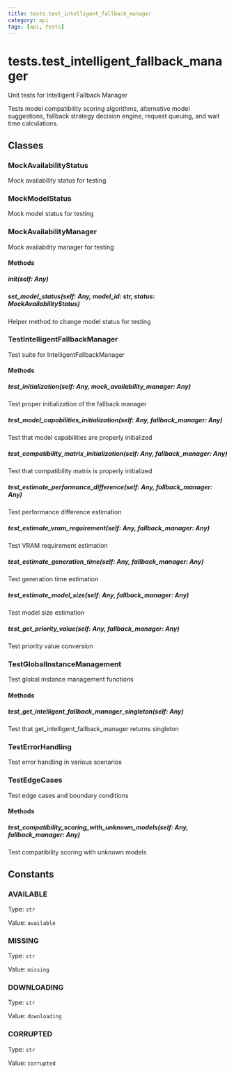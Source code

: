 ```yaml
---
title: tests.test_intelligent_fallback_manager
category: api
tags: [api, tests]
---
```


# tests.test_intelligent_fallback_manager

Unit tests for Intelligent Fallback Manager

Tests model compatibility scoring algorithms, alternative model suggestions,
fallback strategy decision engine, request queuing, and wait time calculations.

## Classes

### MockAvailabilityStatus

Mock availability status for testing

### MockModelStatus

Mock model status for testing

### MockAvailabilityManager

Mock availability manager for testing

#### Methods

##### __init__(self: Any)



##### set_model_status(self: Any, model_id: str, status: MockAvailabilityStatus)

Helper method to change model status for testing

### TestIntelligentFallbackManager

Test suite for IntelligentFallbackManager

#### Methods

##### test_initialization(self: Any, mock_availability_manager: Any)

Test proper initialization of the fallback manager

##### test_model_capabilities_initialization(self: Any, fallback_manager: Any)

Test that model capabilities are properly initialized

##### test_compatibility_matrix_initialization(self: Any, fallback_manager: Any)

Test that compatibility matrix is properly initialized

##### test_estimate_performance_difference(self: Any, fallback_manager: Any)

Test performance difference estimation

##### test_estimate_vram_requirement(self: Any, fallback_manager: Any)

Test VRAM requirement estimation

##### test_estimate_generation_time(self: Any, fallback_manager: Any)

Test generation time estimation

##### test_estimate_model_size(self: Any, fallback_manager: Any)

Test model size estimation

##### test_get_priority_value(self: Any, fallback_manager: Any)

Test priority value conversion

### TestGlobalInstanceManagement

Test global instance management functions

#### Methods

##### test_get_intelligent_fallback_manager_singleton(self: Any)

Test that get_intelligent_fallback_manager returns singleton

### TestErrorHandling

Test error handling in various scenarios

### TestEdgeCases

Test edge cases and boundary conditions

#### Methods

##### test_compatibility_scoring_with_unknown_models(self: Any, fallback_manager: Any)

Test compatibility scoring with unknown models

## Constants

### AVAILABLE

Type: `str`

Value: `available`

### MISSING

Type: `str`

Value: `missing`

### DOWNLOADING

Type: `str`

Value: `downloading`

### CORRUPTED

Type: `str`

Value: `corrupted`

